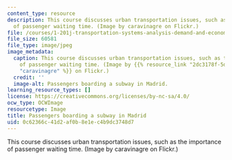 ```yaml
---
content_type: resource
description: This course discusses urban transportation issues, such as the importance
  of passenger waiting time. (Image by caravinagre on Flickr.)
file: /courses/1-201j-transportation-systems-analysis-demand-and-economics-fall-2008/0c62366c41d2af0b8e1ec4b9dc3748d7_1-201jf08.jpg
file_size: 60581
file_type: image/jpeg
image_metadata:
  caption: This course discusses urban transportation issues, such as the importance
    of passenger waiting time. (Image by {{% resource_link "2dc3178f-5d14-4425-b549-edd9b9cf4df1"
    "caravinagre" %}} on Flickr.)
  credit: ''
  image-alt: Passengers boarding a subway in Madrid.
learning_resource_types: []
license: https://creativecommons.org/licenses/by-nc-sa/4.0/
ocw_type: OCWImage
resourcetype: Image
title: Passengers boarding a subway in Madrid
uid: 0c62366c-41d2-af0b-8e1e-c4b9dc3748d7
---
```

This course discusses urban transportation issues, such as the importance of passenger waiting time. (Image by caravinagre on Flickr.)